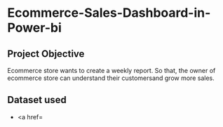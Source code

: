 # Ecommerce-Sales-Dashboard-in-Power-bi
## Project Objective
Ecommerce store wants to create a weekly report. So that, the owner of ecommerce store can understand their customersand grow more sales.

## Dataset used
- <a href=
